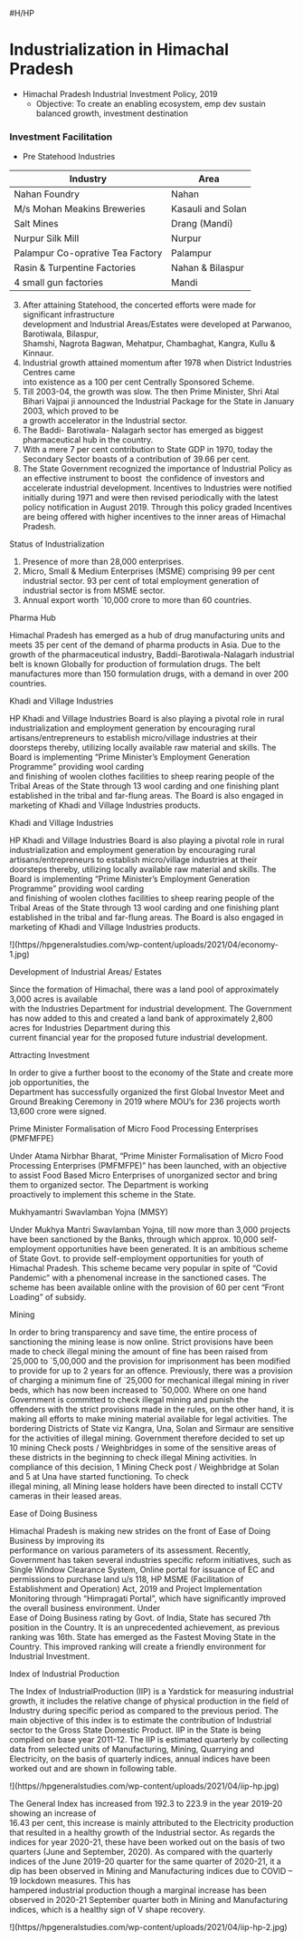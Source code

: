 #H/HP 
# Industrialization in Himachal Pradesh
* Himachal Pradesh Industrial Investment Policy, 2019
	* Objective: To create an enabling ecosystem, emp dev sustain balanced growth, investment destination

### Investment Facilitation
* Pre Statehood Industries

| Industry                         | Area              |
| -------------------------------- | ----------------- |
| Nahan Foundry                    | Nahan             |
| M/s Mohan Meakins Breweries      | Kasauli and Solan |
| Salt Mines                       | Drang (Mandi)     |
| Nurpur Silk Mill                 | Nurpur            |
| Palampur Co-oprative Tea Factory | Palampur          |
| Rasin & Turpentine Factories     | Nahan & Bilaspur  |
| 4 small gun factories            | Mandi             |

3.  After attaining Statehood, the concerted efforts were made for significant infrastructure  
    development and Industrial Areas/Estates were developed at Parwanoo, Barotiwala, Bilaspur,  
    Shamshi, Nagrota Bagwan, Mehatpur, Chambaghat, Kangra, Kullu & Kinnaur.
4.  Industrial growth attained momentum after 1978 when District Industries Centres came  
    into existence as a 100 per cent Centrally Sponsored Scheme.
5.  Till 2003-04, the growth was slow. The then Prime Minister, Shri Atal Bihari Vajpai ji announced the Industrial Package for the State in January 2003, which proved to be  
    a growth accelerator in the Industrial sector.
6.  The Baddi- Barotiwala- Nalagarh sector has emerged as biggest pharmaceutical hub in the country.
7.  With a mere 7 per cent contribution to State GDP in 1970, today the Secondary Sector boasts of a contribution of 39.66 per cent.
8.  The State Government recognized the importance of Industrial Policy as an effective instrument to boost  the confidence of investors and accelerate industrial development. Incentives to Industries were notified initially during 1971 and were then revised periodically with the latest policy notification in August 2019. Through this policy graded Incentives are being offered with higher incentives to the inner areas of Himachal Pradesh.

Status of Industrialization

1.  Presence of more than 28,000 enterprises.
2.  Micro, Small & Medium Enterprises (MSME) comprising 99 per cent industrial sector. 93 per cent of total employment generation of industrial sector is from MSME sector.
3.  Annual export worth \`10,000 crore to more than 60 countries.

Pharma Hub

Himachal Pradesh has emerged as a hub of drug manufacturing units and meets 35 per cent of the demand of pharma products in Asia. Due to the growth of the pharmaceutical industry, Baddi-Barotiwala-Nalagarh industrial belt is known Globally for production of formulation drugs. The belt manufactures more than 150 formulation drugs, with a demand in over 200 countries.

Khadi and Village Industries

HP Khadi and Village Industries Board is also playing a pivotal role in rural industrialization and employment generation by encouraging rural artisans/entrepreneurs to establish micro/village industries at their doorsteps thereby, utilizing locally available raw material and skills. The Board is implementing “Prime Minister’s Employment Generation Programme” providing wool carding  
and finishing of woolen clothes facilities to sheep rearing people of the Tribal Areas of the State through 13 wool carding and one finishing plant established in the tribal and far-flung areas. The Board is also engaged in marketing of Khadi and Village Industries products.

Khadi and Village Industries

HP Khadi and Village Industries Board is also playing a pivotal role in rural industrialization and employment generation by encouraging rural artisans/entrepreneurs to establish micro/village industries at their doorsteps thereby, utilizing locally available raw material and skills. The Board is implementing “Prime Minister’s Employment Generation Programme” providing wool carding  
and finishing of woolen clothes facilities to sheep rearing people of the Tribal Areas of the State through 13 wool carding and one finishing plant established in the tribal and far-flung areas. The Board is also engaged in marketing of Khadi and Village Industries products.

!](https//hpgeneralstudies.com/wp-content/uploads/2021/04/economy-1.jpg)

Development of Industrial Areas/ Estates

Since the formation of Himachal, there was a land pool of approximately 3,000 acres is available  
with the Industries Department for industrial development. The Government has now added to this and created a land bank of approximately 2,800 acres for Industries Department during this  
current financial year for the proposed future industrial development.

Attracting Investment

In order to give a further boost to the economy of the State and create more job opportunities, the  
Department has successfully organized the first Global Investor Meet and Ground Breaking Ceremony in 2019 where MOU’s for 236 projects worth 13,600 crore were signed.

Prime Minister Formalisation of Micro Food Processing Enterprises (PMFMFPE)

Under Atama Nirbhar Bharat, “Prime Minister Formalisation of Micro Food Processing Enterprises (PMFMFPE)” has been launched, with an objective to assist Food Based Micro Enterprises of unorganized sector and bring them to organized sector. The Department is working  
proactively to implement this scheme in the State.

Mukhyamantri Swavlamban Yojna (MMSY)

Under Mukhya Mantri Swavlamban Yojna, till now more than 3,000 projects have been sanctioned by the Banks, through which approx. 10,000 self-employment opportunities have been generated. It is an ambitious scheme of State Govt. to provide self-employment opportunities for youth of Himachal Pradesh. This scheme became very popular in spite of “Covid Pandemic” with a phenomenal increase in the sanctioned cases. The scheme has been available online with the provision of 60 per cent “Front Loading” of subsidy.

Mining

In order to bring transparency and save time, the entire process of sanctioning the mining lease is now online. Strict provisions have been made to check illegal mining the amount of fine has been raised from \`25,000 to \`5,00,000 and the provision for imprisonment has been modified to provide for up to 2 years for an offence. Previously, there was a provision of charging a minimum fine of \`25,000 for mechanical illegal mining in river beds, which has now been increased to \`50,000. Where on one hand Government is committed to check illegal mining and punish the  
offenders with the strict provisions made in the rules, on the other hand, it is making all efforts to make mining material available for legal activities. The bordering Districts of State viz Kangra, Una, Solan and Sirmaur are sensitive for the activities of illegal mining. Government therefore decided to set up 10 mining Check posts / Weighbridges in some of the sensitive areas of these districts in the beginning to check illegal Mining activities. In compliance of this decision, 1 Mining Check post / Weighbridge at Solan and 5 at Una have started functioning. To check  
illegal mining, all Mining lease holders have been directed to install CCTV cameras in their leased areas.

Ease of Doing Business

Himachal Pradesh is making new strides on the front of Ease of Doing Business by improving its  
performance on various parameters of its assessment. Recently, Government has taken several industries specific reform initiatives, such as Single Window Clearance System, Online portal for issuance of EC and permissions to purchase land u/s 118, HP MSME (Facilitation of Establishment and Operation) Act, 2019 and Project Implementation Monitoring through “Himpragati Portal”, which have significantly improved the overall business environment. Under  
Ease of Doing Business rating by Govt. of India, State has secured 7th position in the Country. It is an unprecedented achievement, as previous ranking was 16th. State has emerged as the Fastest Moving State in the Country. This improved ranking will create a friendly environment for  
Industrial Investment.

Index of Industrial Production

The Index of IndustrialProduction (IIP) is a Yardstick for measuring industrial growth, it includes the relative change of physical production in the field of Industry during specific period as compared to the previous period. The main objective of this index is to estimate the contribution of Industrial sector to the Gross State Domestic Product. IIP in the State is being compiled on base year 2011-12. The IIP is estimated quarterly by collecting data from selected units of Manufacturing, Mining, Quarrying and Electricity, on the basis of quarterly indices, annual indices have been worked out and are shown in following table.

!](https//hpgeneralstudies.com/wp-content/uploads/2021/04/iip-hp.jpg)

The General Index has increased from 192.3 to 223.9 in the year 2019-20 showing an increase of  
16.43 per cent, this increase is mainly attributed to the Electricity production that resulted in a healthy growth of the Industrial sector. As regards the indices for year 2020-21, these have been worked out on the basis of two quarters (June and September, 2020). As compared with the quarterly indices of the June 2019-20 quarter for the same quarter of 2020-21, it a dip has been observed in Mining and Manufacturing indices due to COVID – 19 lockdown measures. This has  
hampered industrial production though a marginal increase has been observed in 2020-21 September quarter both in Mining and Manufacturing indices, which is a healthy sign of V shape recovery.

!](https//hpgeneralstudies.com/wp-content/uploads/2021/04/iip-hp-2.jpg)